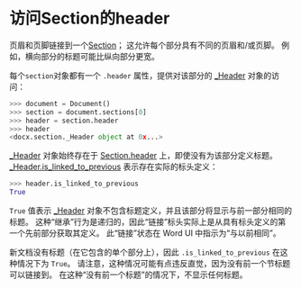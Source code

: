 # 访问Section的header

[Section]: ../api/section_section.md
[_Header]: ../api/section_header.md
[Section.header]: ../api/section_section.md#header
[_Header.is_linked_to_previous]: ../api/section_header.md#is_linked_to_previous

页眉和页脚链接到一个[Section]； 这允许每个部分具有不同的页眉和/或页脚。 例如，横向部分的标题可能比纵向部分更宽。

每个`section`对象都有一个 `.header` 属性，提供对该部分的 [_Header] 对象的访问：

```python
>>> document = Document()
>>> section = document.sections[0]
>>> header = section.header
>>> header
<docx.section._Header object at 0x...>
```

[_Header] 对象始终存在于 [Section.header] 上，即使没有为该部分定义标题。 [_Header.is_linked_to_previous] 表示存在实际的标头定义：

```python
>>> header.is_linked_to_previous
True
```

`True` 值表示 [_Header] 对象不包含标题定义，并且该部分将显示与前一部分相同的标题。 这种“继承”行为是递归的，因此“链接”标头实际上是从具有标头定义的第一个先前部分获取其定义。 此“链接”状态在 Word UI 中指示为“与以前相同”。

新文档没有标题（在它包含的单个部分上），因此 `.is_linked_to_previous` 在这种情况下为 `True`。 请注意，这种情况可能有点违反直觉，因为没有前一个节标题可以链接到。 在这种“没有前一个标题”的情况下，不显示任何标题。
